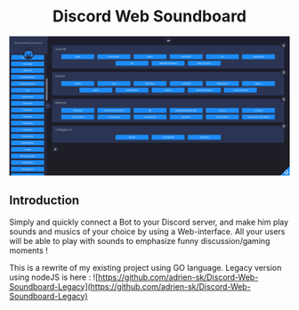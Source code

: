 
<h1 align="center"> Discord Web Soundboard </h1>

![Discord Web Soundboard](/doc/header_thumb.png)


## Introduction
Simply and quickly connect a Bot to your Discord server, and make him play sounds and musics of your choice by using a Web-interface. 
All your users will be able to play with sounds to emphasize funny discussion/gaming moments !


This is a rewrite of my existing project using GO language.
Legacy version using nodeJS is here : ![https://github.com/adrien-sk/Discord-Web-Soundboard-Legacy](https://github.com/adrien-sk/Discord-Web-Soundboard-Legacy)
